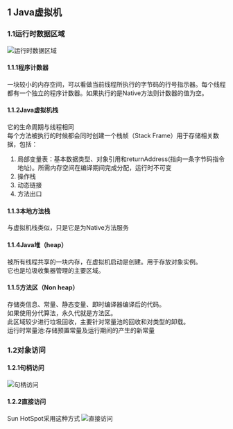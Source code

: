 ## 1 Java虚拟机
### 1.1运行时数据区域
![运行时数据区域](http://m.qpic.cn/psb?/V14Yvw6F0uSJqd/cj1iDWYAfGy3*QDjiH1UObSR4fDrVGr.g8BmIjRNPoI!/b/dEEBAAAAAAAA&bo=cQJtAQAAAAADBz0!&rf=viewer_4)
#### 1.1.1程序计数器
一块较小的内存空间，可以看做当前线程所执行的字节码的行号指示器。每个线程都有一个独立的程序计数器。如果执行的是Native方法则计数器的值为空。
#### 1.1.2Java虚拟机栈
它的生命周期与线程相同  
每个方法被执行的时候都会同时创建一个栈帧（Stack Frame）用于存储相关数据，包括：
1. 局部变量表：基本数据类型、对象引用和returnAddress(指向一条字节码指令地址)。所需内存空间在编译期间完成分配，运行时不可变
2. 操作栈
3. 动态链接
4. 方法出口
#### 1.1.3本地方法栈
与虚拟机栈类似，只是它是为Native方法服务
#### 1.1.4Java堆（heap）
被所有线程共享的一块内存，在虚拟机启动是创建。用于存放对象实例。  
它也是垃圾收集器管理的主要区域。
#### 1.1.5方法区（Non heap）
存储类信息、常量、静态变量、即时编译器编译后的代码。  
如果使用分代算法，永久代就是方法区。  
此区域较少进行垃圾回收，主要针对常量池的回收和对类型的卸载。  
运行时常量池:存储预置常量及运行期间的产生的新常量

### 1.2对象访问
#### 1.2.1句柄访问
![句柄访问](http://m.qpic.cn/psb?/V14Yvw6F0uSJqd/fqFS9yn2Ct.SnbnTjBFdH0EMSeqk.z615kcxk*CPM4A!/b/dD4BAAAAAAAA&bo=qQOnAQAAAAADBy4!&rf=viewer_4)
#### 1.2.2直接访问
Sun HotSpot采用这种方式
![直接访问](http://m.qpic.cn/psb?/V14Yvw6F0uSJqd/CFLtCu**aNy1U3uR5Jrl2qK3DYGRVvLW5k*zAQ35Xd8!/b/dFEBAAAAAAAA&bo=sQOlAQAAAAADFyQ!&rf=viewer_4)
